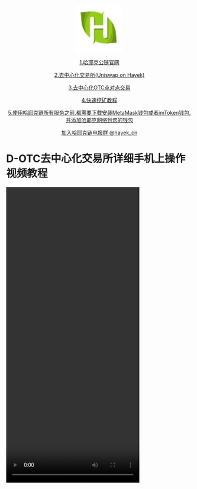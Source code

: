 


<div style="text-align:center"><a href="/cn/hayek.html" > <img src="/imgs/128.png" /></a></div>
<p align="center"><a href="/cn/hayek.html" > 1.哈耶克公链官网 </a></p>
<p align="center"><a href="https://hayek.link/trade/#/swap"  > 2.去中心化交易所(Uniswap on Hayek) </a></p>
<p align="center"><a href="https://hayek.link/dotc/#/allOrders"  > 3.去中心化OTC点对点交易  </a></p>
<p align="center"><a href="https://miner.hayek.link" target="_blank" >4.快速挖矿教程 </a></p>
<p align="center"><a href="https://hayek.link/cn/get.html#%E5%87%86%E5%A4%87%E5%A5%BD%E4%BD%A0%E7%9A%84%E9%92%B1%E5%8C%85" target="_blank" >5.使用哈耶克链所有服务之前,都需要下载安装MetaMask钱包或者imToken钱包,并添加哈耶克网络到您的钱包 </a></p>

<p align="center"><a href="https://t.me/hayek_cn" target="_blank" >加入哈耶克链电报群 @hayek_cn </a></p>
<h1>D-OTC去中心化交易所详细手机上操作视频教程 </h1>

<video width="360" height="800" controls>
      <source id="mp4" src="https://bafybeignftjwt4hacicntrefkdplpypinf6qwnrvko5uwvtdnqypyrwkiq.ipfs.infura-ipfs.io/" type="video/mp4">
</video>